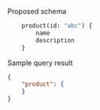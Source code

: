 Proposed schema

```graphql
    product(id: "abc") {
        name
        description
    }
```

Sample query result

```json
{
    "product": {
    }
}
```
